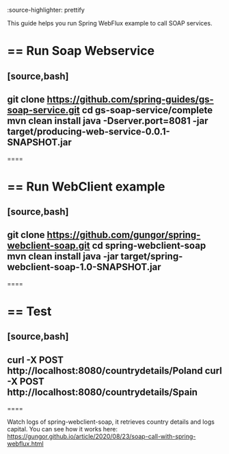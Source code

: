 :source-highlighter: prettify

This guide helps you run Spring WebFlux example to call SOAP services.

== Run Soap Webservice
====
[source,bash]
----
git clone https://github.com/spring-guides/gs-soap-service.git
cd gs-soap-service/complete
mvn clean install
java -Dserver.port=8081 -jar target/producing-web-service-0.0.1-SNAPSHOT.jar
----
====

== Run WebClient example
====
[source,bash]
----
git clone https://github.com/gungor/spring-webclient-soap.git
cd spring-webclient-soap
mvn clean install
java -jar target/spring-webclient-soap-1.0-SNAPSHOT.jar
----
====

== Test
====
[source,bash]
----
curl -X POST http://localhost:8080/countrydetails/Poland
curl -X POST http://localhost:8080/countrydetails/Spain
----
====

Watch logs of spring-webclient-soap, it retrieves country details and logs capital.
You can see how it works here: https://gungor.github.io/article/2020/08/23/soap-call-with-spring-webflux.html